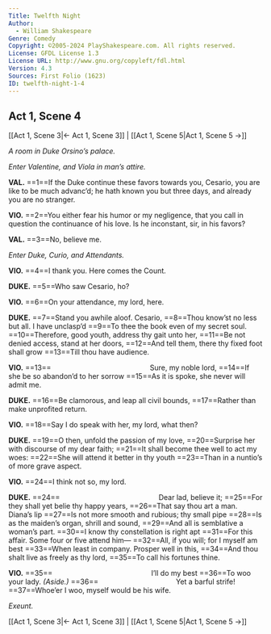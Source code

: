 ```yaml
---
Title: Twelfth Night
Author: 
  - William Shakespeare
Genre: Comedy
Copyright: ©2005-2024 PlayShakespeare.com. All rights reserved.
License: GFDL License 1.3
License URL: http://www.gnu.org/copyleft/fdl.html
Version: 4.3
Sources: First Folio (1623)
ID: twelfth-night-1-4
---
```


## Act 1, Scene 4
[[Act 1, Scene 3|← Act 1, Scene 3]] | [[Act 1, Scene 5|Act 1, Scene 5 →]]

*A room in Duke Orsino’s palace.*

*Enter Valentine, and Viola in man’s attire.*

**VAL.**
==1==If the Duke continue these favors towards you, Cesario, you are like to be much advanc’d; he hath known you but three days, and already you are no stranger.

**VIO.**
==2==You either fear his humor or my negligence, that you call in question the continuance of his love. Is he inconstant, sir, in his favors?

**VAL.**
==3==No, believe me.

*Enter Duke, Curio, and Attendants.*

**VIO.**
==4==I thank you. Here comes the Count.

**DUKE.**
==5==Who saw Cesario, ho?

**VIO.**
==6==On your attendance, my lord, here.

**DUKE.**
==7==Stand you awhile aloof. Cesario,
==8==Thou know’st no less but all. I have unclasp’d
==9==To thee the book even of my secret soul.
==10==Therefore, good youth, address thy gait unto her,
==11==Be not denied access, stand at her doors,
==12==And tell them, there thy fixed foot shall grow
==13==Till thou have audience.

**VIO.**
==13==              Sure, my noble lord,
==14==If she be so abandon’d to her sorrow
==15==As it is spoke, she never will admit me.

**DUKE.**
==16==Be clamorous, and leap all civil bounds,
==17==Rather than make unprofited return.

**VIO.**
==18==Say I do speak with her, my lord, what then?

**DUKE.**
==19==O then, unfold the passion of my love,
==20==Surprise her with discourse of my dear faith;
==21==It shall become thee well to act my woes:
==22==She will attend it better in thy youth
==23==Than in a nuntio’s of more grave aspect.

**VIO.**
==24==I think not so, my lord.

**DUKE.**
==24==              Dear lad, believe it;
==25==For they shall yet belie thy happy years,
==26==That say thou art a man. Diana’s lip
==27==Is not more smooth and rubious; thy small pipe
==28==Is as the maiden’s organ, shrill and sound,
==29==And all is semblative a woman’s part.
==30==I know thy constellation is right apt
==31==For this affair. Some four or five attend him⁠—
==32==All, if you will; for I myself am best
==33==When least in company. Prosper well in this,
==34==And thou shalt live as freely as thy lord,
==35==To call his fortunes thine.

**VIO.**
==35==              I’ll do my best
==36==To woo your lady.
*(Aside.)*
==36==           Yet a barful strife!
==37==Whoe’er I woo, myself would be his wife.

*Exeunt.*

[[Act 1, Scene 3|← Act 1, Scene 3]] | [[Act 1, Scene 5|Act 1, Scene 5 →]]
